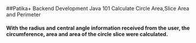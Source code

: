 ##Patika+ Backend Development Java 101 Calculate Circle Area,Slice Area and Perimeter

#### With the radius and central angle information received from the user, the circumference, area and area of ​​the circle slice were calculated.
